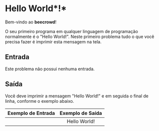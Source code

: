 # Hello World*!*

Bem-vindo ao **beecrowd**!

O seu primeiro programa em qualquer linguagem de programação normalmente é o "Hello World!". Neste primeiro problema tudo o que você precisa fazer é imprimir esta mensagem na tela.

## Entrada

Este problema não possui nenhuma entrada.

## Saída

Você deve imprimir a mensagem "Hello World!" e em seguida o final de linha, conforme o exemplo abaixo.

|Exemplo de Entrada |Exemplo de Saída|
|:-----------------:|:--------------:|
||Hello World!|
